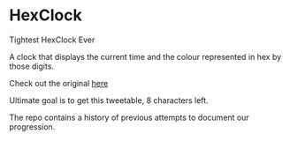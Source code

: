 # HexClock
Tightest HexClock Ever

A clock that displays the current time and the colour represented in hex by those digits.

Check out the original [here](http://www.jacopocolo.com/hexclock/)

Ultimate goal is to get this tweetable, 8 characters left.

The repo contains a history of previous attempts to document our progression.
